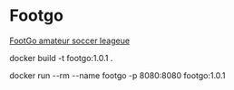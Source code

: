 # Footgo
[FootGo amateur soccer leageue](https://footgo-league.com/)

docker build -t footgo:1.0.1 .

docker run --rm --name footgo -p 8080:8080 footgo:1.0.1

